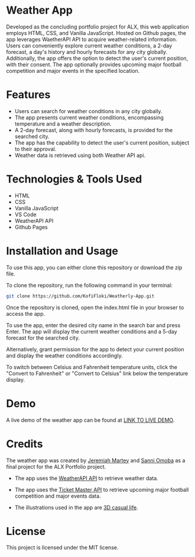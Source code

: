 # Weather App
Developed as the concluding portfolio project for ALX, this web application employs HTML, CSS, and Vanilla JavaScript. Hosted on Github pages, the app leverages WaetherAPI API to acquire weather-related information. Users can conveniently explore current weather conditions, a 2-day forecast, a day's history and hourly forecasts for any city globally. Additionally, the app offers the option to detect the user's current position, with their consent. The app optionally provides upcoming major football competition and major events in the specified location.

# Features
- Users can search for weather conditions in any city globally.
- The app presents current weather conditions, encompassing temperature and a weather description.
- A 2-day forecast, along with hourly forecasts, is provided for the searched city.
- The app has the capability to detect the user's current position, subject to their approval.
- Weather data is retrieved using both Weather API api.

# Technologies & Tools Used
- HTML
- CSS
- Vanilla JavaScript
- VS Code
- WeatherAPI API
- Github Pages

# Installation and Usage
To use this app, you can either clone this repository or download the zip file.

To clone the repository, run the following command in your terminal:
```bash
git clone https://github.com/KofiFloki/Weatherly-App.git
```

Once the repository is cloned, open the index.html file in your browser to access the app.

To use the app, enter the desired city name in the search bar and press Enter. The app will display the current weather conditions and a 5-day forecast for the searched city.

Alternatively, grant permission for the app to detect your current position and display the weather conditions accordingly.

To switch between Celsius and Fahrenheit temperature units, click the "Convert to Fahrenheit" or "Convert to Celsius" link below the temperature display.

# Demo
A live demo of the weather app can be found at [LINK TO LIVE DEMO](https://watch.screencastify.com/v/5BYupNIFFZghuGoQA5f5).

# Credits
The weather app was created by [Jeremiah Martey](https://github.com/KofiFLoki) and [Sanni Omoba](https://github.com/OmobaVI) as a final project for the ALX Portfolio project.

- The app uses the [WeatherAPI API](https://www.weatherapi.com/) to retrieve weather data.

- The app uses the [Ticket Master API](https://app.ticketmaster.com/) to retrieve upcoming major football competition and major events data.

- The illustrations used in the app are [3D casual life](https://icons8.com/illustrations/style--3d-casual-life).

# License
This project is licensed under the MIT license.